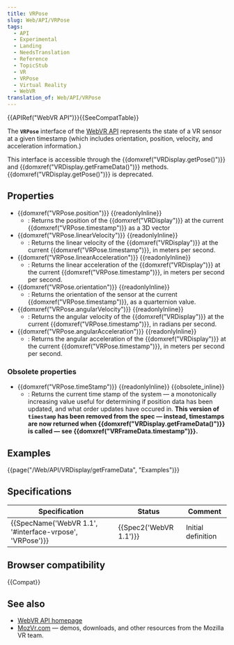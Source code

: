 ```yaml
---
title: VRPose
slug: Web/API/VRPose
tags:
  - API
  - Experimental
  - Landing
  - NeedsTranslation
  - Reference
  - TopicStub
  - VR
  - VRPose
  - Virtual Reality
  - WebVR
translation_of: Web/API/VRPose
---
```


{{APIRef("WebVR API")}}{{SeeCompatTable}}

The **`VRPose`** interface of the [WebVR API](/ru/docs/Web/API/WebVR_API) represents the state of a VR sensor at a given timestamp (which includes orientation, position, velocity, and acceleration information.)

This interface is accessible through the {{domxref("VRDisplay.getPose()")}} and {{domxref("VRDisplay.getFrameData()")}} methods. {{domxref("VRDisplay.getPose()")}} is deprecated.

## Properties

- {{domxref("VRPose.position")}} {{readonlyInline}}
  - : Returns the position of the {{domxref("VRDisplay")}} at the current {{domxref("VRPose.timestamp")}} as a 3D vector
- {{domxref("VRPose.linearVelocity")}} {{readonlyInline}}
  - : Returns the linear velocity of the {{domxref("VRDisplay")}} at the current {{domxref("VRPose.timestamp")}}, in meters per second.
- {{domxref("VRPose.linearAcceleration")}} {{readonlyInline}}
  - : Returns the linear acceleration of the {{domxref("VRDisplay")}} at the current {{domxref("VRPose.timestamp")}}, in meters per second per second.
- {{domxref("VRPose.orientation")}} {{readonlyInline}}
  - : Returns the orientation of the sensor at the current {{domxref("VRPose.timestamp")}}, as a quarternion value.
- {{domxref("VRPose.angularVelocity")}} {{readonlyInline}}
  - : Returns the angular velocity of the {{domxref("VRDisplay")}} at the current {{domxref("VRPose.timestamp")}}, in radians per second.
- {{domxref("VRPose.angularAcceleration")}} {{readonlyInline}}
  - : Returns the angular acceleration of the {{domxref("VRDisplay")}} at the current {{domxref("VRPose.timestamp")}}, in meters per second per second.

### Obsolete properties

- {{domxref("VRPose.timeStamp")}} {{readonlyInline}} {{obsolete_inline}}
  - : Returns the current time stamp of the system — a monotonically increasing value useful for determining if position data has been updated, and what order updates have occured in. **This version of `timestamp` has been removed from the spec — instead, timestamps are now returned when {{domxref("VRDisplay.getFrameData()")}} is called — see {{domxref("VRFrameData.timestamp")}}.**

## Examples

{{page("/Web/API/VRDisplay/getFrameData", "Examples")}}

## Specifications

| Specification                                                                | Status                       | Comment            |
| ---------------------------------------------------------------------------- | ---------------------------- | ------------------ |
| {{SpecName('WebVR 1.1', '#interface-vrpose', 'VRPose')}} | {{Spec2('WebVR 1.1')}} | Initial definition |

## Browser compatibility

{{Compat}}

## See also

- [WebVR API homepage](/ru/docs/Web/API/WebVR_API)
- [MozVr.com](http://mozvr.com/) — demos, downloads, and other resources from the Mozilla VR team.
